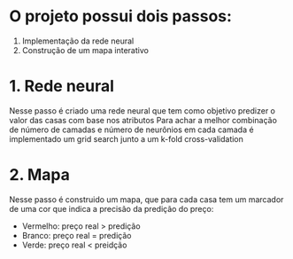 # O projeto possui dois passos:
1. Implementação da rede neural
2. Construção de um mapa interativo

# 1. Rede neural
Nesse passo é criado uma rede neural que tem como objetivo predizer o valor das casas com base nos atributos
Para achar a melhor combinação de número de camadas e número de neurônios em cada camada é implementado um grid search junto a um k-fold cross-validation

# 2. Mapa
Nesse passo é construido um mapa, que para cada casa tem um marcador de uma cor que indica a precisão da predição do preço:
- Vermelho: preço real > predição
- Branco: preço real = predição
- Verde: preço real < preidção
 